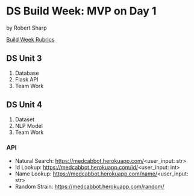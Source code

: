 # DS Build Week: MVP on Day 1
by Robert Sharp

[Build Week Rubrics](https://www.notion.so/Build-Week-Rubrics-c0783f6d9b7e435f9ce47e8cd2d0ee3b)


## DS Unit 3
1. Database
2. Flask API
3. Team Work


## DS Unit 4
1. Dataset
2. NLP Model
3. Team Work


### API
- Natural Search:       https://medcabbot.herokuapp.com/<user_input: str>
- Id Lookup:            https://medcabbot.herokuapp.com/id/<user_input: int>
- Name Lookup:          https://medcabbot.herokuapp.com/name/<user_input: str>
- Random Strain:        https://medcabbot.herokuapp.com/random/
